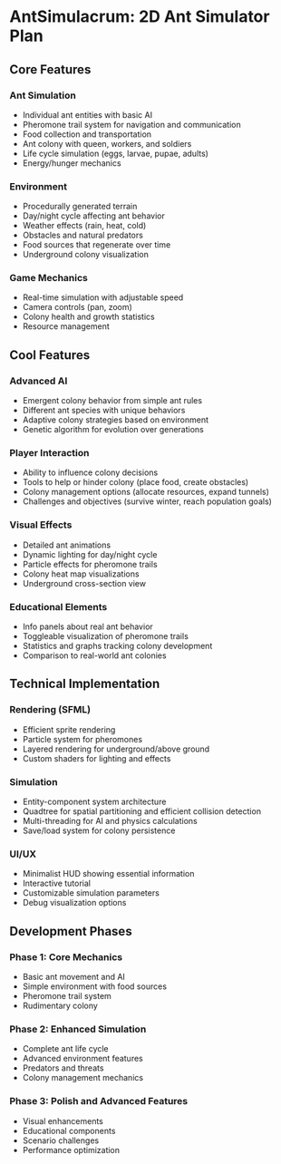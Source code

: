 # AntSimulacrum: 2D Ant Simulator Plan

## Core Features

### Ant Simulation
- Individual ant entities with basic AI
- Pheromone trail system for navigation and communication
- Food collection and transportation
- Ant colony with queen, workers, and soldiers
- Life cycle simulation (eggs, larvae, pupae, adults)
- Energy/hunger mechanics

### Environment
- Procedurally generated terrain
- Day/night cycle affecting ant behavior
- Weather effects (rain, heat, cold)
- Obstacles and natural predators
- Food sources that regenerate over time
- Underground colony visualization

### Game Mechanics
- Real-time simulation with adjustable speed
- Camera controls (pan, zoom)
- Colony health and growth statistics
- Resource management

## Cool Features

### Advanced AI
- Emergent colony behavior from simple ant rules
- Different ant species with unique behaviors
- Adaptive colony strategies based on environment
- Genetic algorithm for evolution over generations

### Player Interaction
- Ability to influence colony decisions
- Tools to help or hinder colony (place food, create obstacles)
- Colony management options (allocate resources, expand tunnels)
- Challenges and objectives (survive winter, reach population goals)

### Visual Effects
- Detailed ant animations
- Dynamic lighting for day/night cycle
- Particle effects for pheromone trails
- Colony heat map visualizations
- Underground cross-section view

### Educational Elements
- Info panels about real ant behavior
- Toggleable visualization of pheromone trails
- Statistics and graphs tracking colony development
- Comparison to real-world ant colonies

## Technical Implementation

### Rendering (SFML)
- Efficient sprite rendering
- Particle system for pheromones
- Layered rendering for underground/above ground
- Custom shaders for lighting and effects

### Simulation
- Entity-component system architecture
- Quadtree for spatial partitioning and efficient collision detection
- Multi-threading for AI and physics calculations
- Save/load system for colony persistence

### UI/UX
- Minimalist HUD showing essential information
- Interactive tutorial
- Customizable simulation parameters
- Debug visualization options

## Development Phases

### Phase 1: Core Mechanics
- Basic ant movement and AI
- Simple environment with food sources
- Pheromone trail system
- Rudimentary colony

### Phase 2: Enhanced Simulation
- Complete ant life cycle
- Advanced environment features
- Predators and threats
- Colony management mechanics

### Phase 3: Polish and Advanced Features
- Visual enhancements
- Educational components
- Scenario challenges
- Performance optimization